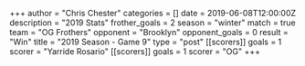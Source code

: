 +++
author = "Chris Chester"
categories = []
date = 2019-06-08T12:00:00Z
description = "2019 Stats"
frother_goals = 2
season = "winter"
match = true
team = "OG Frothers"
opponent = "Brooklyn"
opponent_goals = 0
result = "Win"
title = "2019 Season - Game 9"
type = "post"
[[scorers]]
goals = 1
scorer = "Yarride Rosario"
[[scorers]]
goals = 1
scorer = "OG"
+++